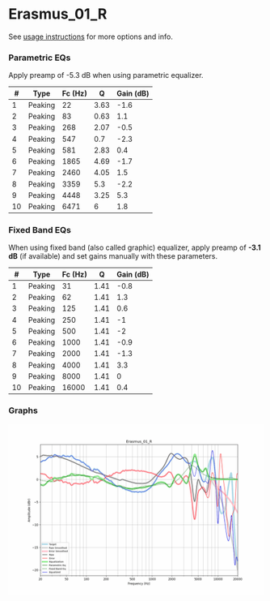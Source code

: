 # Erasmus_01_R
See [usage instructions](https://github.com/jaakkopasanen/AutoEq#usage) for more options and info.

### Parametric EQs
Apply preamp of -5.3 dB when using parametric equalizer.

|   # | Type    |   Fc (Hz) |    Q |   Gain (dB) |
|-----|---------|-----------|------|-------------|
|   1 | Peaking |        22 | 3.63 |        -1.6 |
|   2 | Peaking |        83 | 0.63 |         1.1 |
|   3 | Peaking |       268 | 2.07 |        -0.5 |
|   4 | Peaking |       547 | 0.7  |        -2.3 |
|   5 | Peaking |       581 | 2.83 |         0.4 |
|   6 | Peaking |      1865 | 4.69 |        -1.7 |
|   7 | Peaking |      2460 | 4.05 |         1.5 |
|   8 | Peaking |      3359 | 5.3  |        -2.2 |
|   9 | Peaking |      4448 | 3.25 |         5.3 |
|  10 | Peaking |      6471 | 6    |         1.8 |

### Fixed Band EQs
When using fixed band (also called graphic) equalizer, apply preamp of **-3.1 dB** (if available) and set gains manually with these parameters.

|   # | Type    |   Fc (Hz) |    Q |   Gain (dB) |
|-----|---------|-----------|------|-------------|
|   1 | Peaking |        31 | 1.41 |        -0.8 |
|   2 | Peaking |        62 | 1.41 |         1.3 |
|   3 | Peaking |       125 | 1.41 |         0.6 |
|   4 | Peaking |       250 | 1.41 |        -1   |
|   5 | Peaking |       500 | 1.41 |        -2   |
|   6 | Peaking |      1000 | 1.41 |        -0.9 |
|   7 | Peaking |      2000 | 1.41 |        -1.3 |
|   8 | Peaking |      4000 | 1.41 |         3.3 |
|   9 | Peaking |      8000 | 1.41 |         0   |
|  10 | Peaking |     16000 | 1.41 |         0.4 |

### Graphs
![](./Erasmus_01_R.png)
